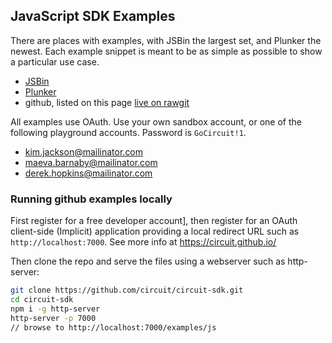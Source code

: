 ## JavaScript SDK Examples

There are places with examples, with JSBin the largest set, and Plunker the newest.
Each example snippet is meant to be as simple as possible to show a particular use case.

* [JSBin](https://circuit.github.io/jssdk.html#jsbin)
* [Plunker](https://circuit.github.io/jssdk.html#plunker)
* github, listed on this page [live on rawgit](https://rawgit.com/circuit/circuit-sdk/master/examples/js/index.html)


All examples use OAuth. Use your own sandbox account, or one of the following playground accounts. Password is `GoCircuit!1`.
* kim.jackson@mailinator.com
* maeva.barnaby@mailinator.com
* derek.hopkins@mailinator.com


### Running github examples locally

First register for a free developer account], then register for an OAuth client-side (Implicit) application providing a local redirect URL such as `http://localhost:7000`. See more info at https://circuit.github.io/

Then clone the repo and serve the files using a webserver such as http-server:
```bash
git clone https://github.com/circuit/circuit-sdk.git
cd circuit-sdk
npm i -g http-server
http-server -p 7000
// browse to http://localhost:7000/examples/js
```
